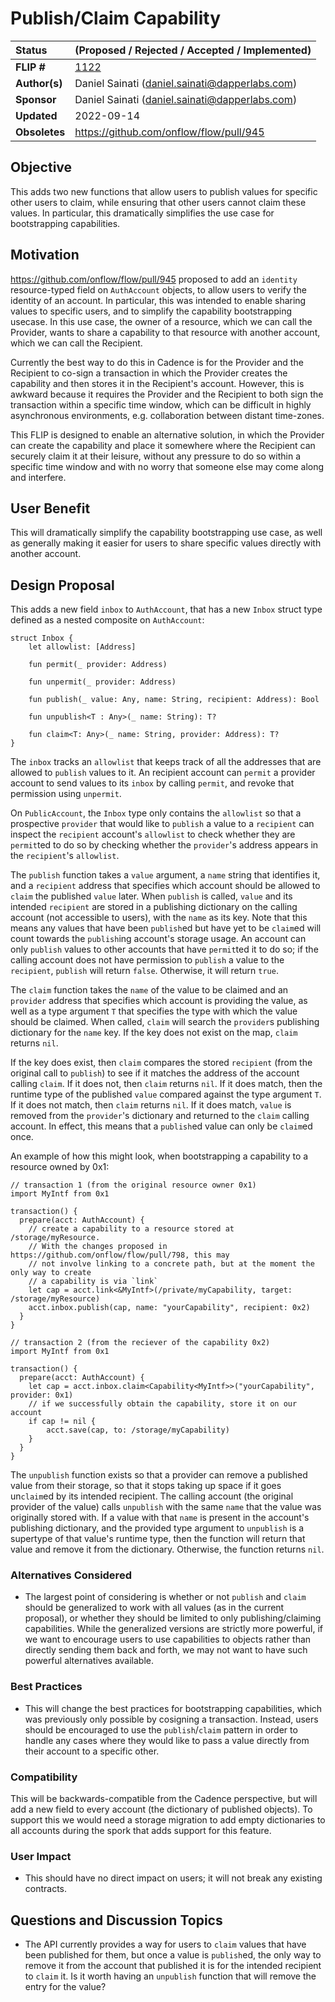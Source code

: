 # Publish/Claim Capability

| Status        | (Proposed / Rejected / Accepted / Implemented)       |
:-------------- |:---------------------------------------------------- |
| **FLIP #**    | [1122](https://github.com/onflow/flow/pull/1122)     |
| **Author(s)** | Daniel Sainati (daniel.sainati@dapperlabs.com)       |
| **Sponsor**   | Daniel Sainati (daniel.sainati@dapperlabs.com)       |
| **Updated**   | 2022-09-14                                           |
| **Obsoletes** | https://github.com/onflow/flow/pull/945              |

## Objective

This adds two new functions that allow users to publish values for specific other
users to claim, while ensuring that other users cannot claim these values. In particular, 
this dramatically simplifies the use case for bootstrapping capabilities. 

## Motivation

https://github.com/onflow/flow/pull/945 proposed to add an `identity` resource-typed field
on `AuthAccount` objects, to allow users to verify the identity of an account. In particular, 
this was intended to enable sharing values to specific users, and to simplify the capability bootstrapping
usecase. In this use case, the owner of a resource, which we can call the Provider,
wants to share a capability to that resource with another account, which we can call the Recipient.

Currently the best way to do this in Cadence is for the Provider and the Recipient to co-sign a transaction
in which the Provider creates the capability and then stores it in the Recipient's account. However, 
this is awkward because it requires the Provider and the Recipient to both sign the transaction within a specific
time window, which can be difficult in highly asynchronous environments, e.g. collaboration between distant time-zones. 

This FLIP is designed to enable an alternative solution, in which the Provider can create the capability and place it somewhere
where the Recipient can securely claim it at their leisure, without any pressure to do so within a specific time window and with 
no worry that someone else may come along and interfere. 

## User Benefit

This will dramatically simplify the capability bootstrapping use case, as well as generally making it easier for users
to share specific values directly with another account. 

## Design Proposal

This adds a new field `inbox` to `AuthAccount`, that has a new `Inbox` struct type
defined as a nested composite on `AuthAccount`:

```cadence
struct Inbox {
    let allowlist: [Address]

    fun permit(_ provider: Address)

    fun unpermit(_ provider: Address)

    fun publish(_ value: Any, name: String, recipient: Address): Bool

    fun unpublish<T : Any>(_ name: String): T?

    fun claim<T: Any>(_ name: String, provider: Address): T?
}
```

The `inbox` tracks an `allowlist` that keeps track of all the addresses that are allowed to 
`publish` values to it. An recipient account can `permit` a provider account to send values to its `inbox`
by calling `permit`, and revoke that permission using `unpermit`. 

On `PublicAccount`, the `Inbox` type only contains the `allowlist` so that a prospective `provider` that would like
to `publish` a value to a `recipient` can inspect the `recipient` account's `allowlist` to check whether they are
`permit`ted to do so by checking whether the `provider`'s address appears in the `recipient`'s `allowlist`.

The `publish` function takes a `value` argument, a `name` string that identifies it, 
and a `recipient` address that specifies which account should be allowed to `claim` the 
published `value` later. When `publish` is called, `value` and its intended `recipient` are stored
in a publishing dictionary on the calling account (not accessible to users), with the `name` as its key.
Note that this means any values that have been `publish`ed but have yet to be `claim`ed will count towards
the `publish`ing account's storage usage. An account can only `publish` values to other accounts that have
`permit`ted it to do so; if the calling account does not have permission to `publish` a value to the `recipient`, 
`publish` will return `false`. Otherwise, it will return `true`. 

The `claim` function takes the `name` of the value to be claimed and an `provider` address that
specifies which account is providing the value, as well as a type argument `T` that specifies
the type with which the value should be claimed. When called, `claim` will search the `provider`s 
publishing dictionary for the `name` key. If the key does not exist on the map, `claim` returns `nil`. 

If the key does exist, then `claim` compares the stored `recipient` (from the original call to `publish`) 
to see if it matches the address of the account calling `claim`. If it does not, then `claim` returns `nil`. 
If it does match, then the runtime type of the published `value` compared against the type argument `T`. If 
it does not match, then `claim` returns `nil`. If it does match, `value` is removed from the `provider`'s dictionary and 
returned to the `claim` calling account. In effect, this means that a `publish`ed value can only be `claim`ed once. 

An example of how this might look, when bootstrapping a capability to a resource owned by 0x1:

```cadence
// transaction 1 (from the original resource owner 0x1)
import MyIntf from 0x1

transaction() {
  prepare(acct: AuthAccount) {
    // create a capability to a resource stored at /storage/myResource.
    // With the changes proposed in https://github.com/onflow/flow/pull/798, this may
    // not involve linking to a concrete path, but at the moment the only way to create
    // a capability is via `link` 
    let cap = acct.link<&MyIntf>(/private/myCapability, target: /storage/myResource)
    acct.inbox.publish(cap, name: "yourCapability", recipient: 0x2)
  }
}
```

```cadence
// transaction 2 (from the reciever of the capability 0x2)
import MyIntf from 0x1

transaction() {
  prepare(acct: AuthAccount) {
    let cap = acct.inbox.claim<Capability<MyIntf>>("yourCapability", provider: 0x1)
    // if we successfully obtain the capability, store it on our account
    if cap != nil {
        acct.save(cap, to: /storage/myCapability)
    }
  }
}
```

The `unpublish` function exists so that a provider can remove a published value from their storage, so that it
stops taking up space if it goes un`claim`ed by its intended recipient. The calling account (the original provider
of the value) calls `unpublish` with the same `name` that the value was originally stored with. If a value with that 
`name` is present in the account's publishing dictionary, and the provided type argument to `unpublish` is a supertype
of that value's runtime type, then the function will return that value and remove it from the dictionary. Otherwise, 
the function returns `nil`. 

### Alternatives Considered

* The largest point of considering is whether or not `publish` and `claim` should be generalized
to work with all values (as in the current proposal), or whether they should be limited to only 
publishing/claiming capabilities. While the generalized versions are strictly more powerful, if we
want to encourage users to use capabilities to objects rather than directly sending them back and forth, 
we may not want to have such powerful alternatives available. 

### Best Practices

* This will change the best practices for bootstrapping capabilities, which was previously only
possible by cosigning a transaction. Instead, users should be encouraged to use the `publish`/`claim` pattern
in order to handle any cases where they would like to pass a value directly from their account to a specific
other. 

### Compatibility

This will be backwards-compatible from the Cadence perspective, but will add a new field to 
every account (the dictionary of published objects). To support this we would need a storage migration
to add empty dictionaries to all accounts during the spork that adds support for this feature. 

### User Impact

* This should have no direct impact on users; it will not break any existing contracts. 
## Questions and Discussion Topics

* The API currently provides a way for users to `claim` values that have been published for them, 
but once a value is `publish`ed, the only way to remove it from the account that published it is for
the intended recipient to `claim` it. Is it worth having an `unpublish` function that will remove the
entry for the value?